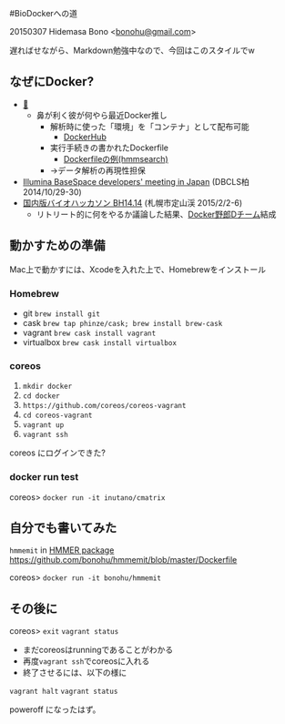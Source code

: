 #BioDockerへの道

20150307 Hidemasa Bono \<bonohu@gmail.com\>

遅ればせながら、Markdown勉強中なので、今回はこのスタイルでw

## なぜにDocker?
* [🐶](https://twitter.com/inut)
	* 鼻が利く彼が何やら最近Docker推し
		* 解析時に使った「環境」を「コンテナ」として配布可能
			* [DockerHub](https://hub.docker.com/)
		* 実行手続きの書かれたDockerfile
			* [Dockerfileの例(hmmsearch)](https://registry.hub.docker.com/u/bonohu/debian-hmmsearch2/)
		* →データ解析の再現性担保
* [Illumina BaseSpace developers' meeting in Japan](http://www.illuminakk.co.jp/events/seminar_japan.ilmn) (DBCLS柏 2014/10/29-30)
* [国内版バイオハッカソン BH14.14](http://wiki.lifesciencedb.jp/mw/BH14.14) (札幌市定山渓 2015/2/2-6)
	* リトリート的に何をやるか議論した結果、[Docker野郎Dチーム](http://wiki.lifesciencedb.jp/mw/BH14.14/Docker)結成

## 動かすための準備

Mac上で動かすには、Xcodeを入れた上で、Homebrewをインストール

### Homebrew

* git `brew install git`
* cask `brew tap phinze/cask; brew install brew-cask`
* vagrant `brew cask install vagrant`
* virtualbox `brew cask install virtualbox`

### coreos

1. `mkdir docker`
2. `cd docker`
3. `https://github.com/coreos/coreos-vagrant`
4. `cd coreos-vagrant`
5. `vagrant up`
6. `vagrant ssh`

coreos にログインできた?

### docker run test

coreos> `docker run -it inutano/cmatrix`

## 自分でも書いてみた

`hmmemit` in [HMMER package](http://hmmer.janelia.org/) 
https://github.com/bonohu/hmmemit/blob/master/Dockerfile

coreos> `docker run -it bonohu/hmmemit`

## その後に

coreos> `exit`
`vagrant status`

- まだcoreosはrunningであることがわかる
- 再度`vagrant ssh`でcoreosに入れる
- 終了させるには、以下の様に

`vagrant halt`
`vagrant status`

poweroff になったはず。



